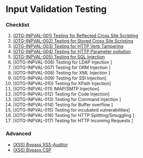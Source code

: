 # Input Validation Testing
### Checklist
1. [(OTG-INPVAL-001) Testing for Reflected Cross Site Scripting ](https://github.com/huyenlamchiton/owasp/blob/master/Input%20Validation%20Testing/%5BOTG-INPVAL-001%5D%20Reflected%20Cross%20site%20scripting.md)  
2. [(OTG-INPVAL-002) Testing for Stored Cross Site Scripting ](https://github.com/huyenlamchiton/owasp/blob/master/Input%20Validation%20Testing/%5BOTG-INPVAL-002%5D%20Stored%20Cross%20site%20scripting%20.md)  
3. [(OTG-INPVAL-003) Testing for HTTP Verb Tampering ](https://github.com/X-Cotang/owasp/blob/master/Input%20Validation%20Testing/%5BOTG-INPVAL-003%5D%20HTTP%20Verb%20Tampering%20.md)  
4. [(OTG-INPVAL-004) Testing for HTTP Parameter pollution ](https://github.com/X-Cotang/owasp/blob/master/Input%20Validation%20Testing/%5BOTG-INPVAL-004%5D%20Testing%20for%20HTTP%20Parameter%20pollution.md)  
5. [(OTG-INPVAL-005) Testing for SQL Injection ](https://github.com/X-Cotang/owasp/blob/master/Input%20Validation%20Testing/%5BOTG-INPVAL-005%5D%20Testing%20for%20SQL%20Injection.md)
6. [(OTG-INPVAL-006) Testing for LDAP Injection ]  
7. [(OTG-INPVAL-007) Testing for ORM Injection ]  
8. [(OTG-INPVAL-008) Testing for XML Injection ]  
9. [(OTG-INPVAL-009) Testing for SSI Injection]  
10. [(OTG-INPVAL-010) Testing for XPath Injection]  
11. [(OTG-INPVAL-011) IMAP/SMTP Injection]  
12. [(OTG-INPVAL-012) Testing for Code Injection]  
13. [(OTG-INPVAL-013) Testing for Command Injection ]  
14. [(OTG-INPVAL-014) Testing for Buffer overflow ]  
15. [(OTG-INPVAL-015) Testing for incubated vulnerabilities]  
16. [(OTG-INPVAL-016) Testing for HTTP Splitting/Smuggling ]  
17. [(OTG-INPVAL-017) Testing for HTTP Incoming Requests ]  
### Advanced
- [(XSS) Bypass XSS-Auditor](https://github.com/X-Cotang/owasp/blob/master/Input%20Validation%20Testing/%5BXSS%5D%20Bypass%20XSS-auditor.md)
- [(XSS) Bypass CSP](https://github.com/X-Cotang/owasp/blob/master/Input%20Validation%20Testing/%5BXSS%5D%20Bypass%20CSP.md)